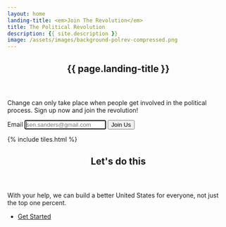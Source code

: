 ```yaml
---
layout: home
landing-title: <em>Join The Revolution</em>
title: The Political Revolution
description: {{ site.description }}
image: /assets/images/background-polrev-compressed.png
---
```


<!-- Banner -->
<section id="banner" class="major" style="background-image: url({{ site.baseurl}}/assets/images/background-polrev-compressed.png);">
	<div class="inner">
		<header class="major">
			<h1>{{ page.landing-title }}</h1>
		</header>
		<div class="content">
			<p>Change can only take place when people get involved in the political process. Sign up now and join the revolution!</p>
			<form id="email-signup" autocomplete="on" method="post" action="https://tinyletter.com/ThePoliticalRevolution">
				<label for="email">Email</label>
				<input type="email" name="email" id="email" placeholder="sen.sanders@gmail.com" autofocus/>
				<button type="submit" class="important">Join Us</button>
			</form>
			<!-- <ul class="actions">
				<li><a href="#one" class="button next scrolly">More</a></li>
			</ul> -->
		</div>
	</div>
</section>

<!-- Main -->
<div id="main">

<!-- One -->
{% include tiles.html %}

<!-- Two -->
<section id="two">
	<div class="inner">
		<header class="major">
			<h2>Let's do this</h2>
		</header>
		<p>With your help, we can build a better United States for everyone, not just the top one percent.</p>
		<ul class="actions">
			<li><a href="{{ site.baseurl }}fight" class="button next">Get Started</a></li>
		</ul>
	</div>
</section>

</div>
